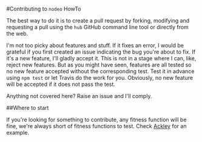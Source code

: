 #Contributing to `nodeo` HowTo

The best way to do it is to create a pull request by forking,
modifying and requesting a pull using the `hub` GitHub command line
tool or directly from the web. 

I'm not too picky about features and stuff. If it fixes an error, I
would be grateful if you first created an issue indicating the bug
you're about to fix. If it's a new feature, I'll gladly accept
it. This is not in a stage where I can, like, reject new features. But
as you might have seen, features are all tested so no new feature
accepted without the corresponding test. Test it in advance using `npm
test` or let Travis do the work for you. Obviously, no new feature
will be accepted if it does not pass the test. 

Anything not covered here? Raise an issue and I'll comply.

##Where to start

If you're looking for something to contribute, any fitness function
will be fine, we're always short of fitness functions to test. Check
[Ackley](/lib/Nodeo/Ackley.js) for an example.
